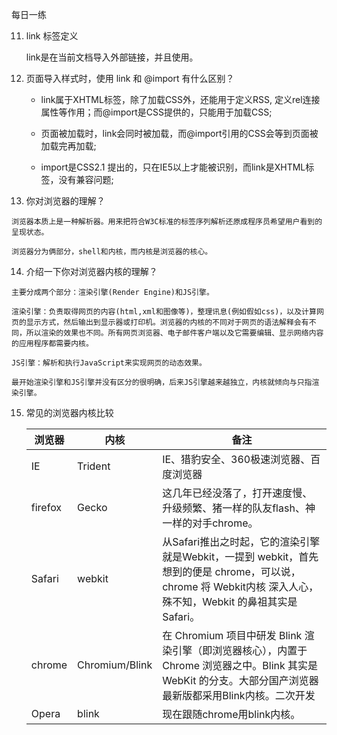 每日一练

11. link 标签定义

    link是在当前文档导入外部链接，并且使用。

12. 页面导入样式时，使用 link 和 @import 有什么区别？

    - link属于XHTML标签，除了加载CSS外，还能用于定义RSS, 定义rel连接属性等作用；而@import是CSS提供的，只能用于加载CSS;

    - 页面被加载时，link会同时被加载，而@import引用的CSS会等到页面被加载完再加载;
    - import是CSS2.1 提出的，只在IE5以上才能被识别，而link是XHTML标签，没有兼容问题;

13.  你对浏览器的理解？

    浏览器本质上是一种解析器。用来把符合W3C标准的标签序列解析还原成程序员希望用户看到的呈现状态。

    浏览器分为俩部分，shell和内核，而内核是浏览器的核心。

14.  介绍一下你对浏览器内核的理解？

    主要分成两个部分：渲染引擎(Render Engine)和JS引擎。

    渲染引擎：负责取得网页的内容(html,xml和图像等)，整理讯息(例如假如css)，以及计算网页的显示方式，然后输出到显示器或打印机。浏览器的内核的不同对于网页的语法解释会有不同，所以渲染的效果也不同。所有网页浏览器、电子邮件客户端以及它需要编辑、显示网络内容的应用程序都需要内核。

    JS引擎：解析和执行JavaScript来实现网页的动态效果。

    最开始渲染引擎和JS引擎并没有区分的很明确，后来JS引擎越来越独立，内核就倾向与只指渲染引擎。

15. 常见的浏览器内核比较

    | 浏览器  | 内核           | 备注                                                         |
    | ------- | -------------- | ------------------------------------------------------------ |
    | IE      | Trident        | IE、猎豹安全、360极速浏览器、百度浏览器                      |
    | firefox | Gecko          | 这几年已经没落了，打开速度慢、升级频繁、猪一样的队友flash、神一样的对手chrome。 |
    | Safari  | webkit         | 从Safari推出之时起，它的渲染引擎就是Webkit，一提到 webkit，首先想到的便是 chrome，可以说，chrome 将 Webkit内核 深入人心，殊不知，Webkit 的鼻祖其实是 Safari。 |
    | chrome  | Chromium/Blink | 在 Chromium 项目中研发 Blink 渲染引擎（即浏览器核心），内置于 Chrome 浏览器之中。Blink 其实是 WebKit 的分支。大部分国产浏览器最新版都采用Blink内核。二次开发 |
    | Opera   | blink          | 现在跟随chrome用blink内核。                                  |

 